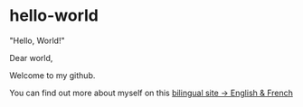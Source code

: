 # hello-world
"Hello, World!"

Dear world,

Welcome to my github.

You can find out more about myself on this [bilingual site -> English & French](https://vincent.charlebois.info/)
